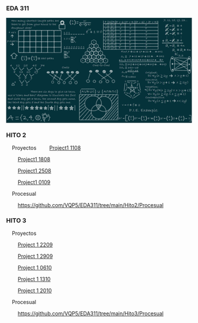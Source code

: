 

### EDA 311  
<div align="center">
<img src="https://github.com/VQP5/EDA311/blob/main/Recursos/1_Ut55XNszCQPxCG9qaEQfAw.png" align="center" height="" width="600" />
</div>  
  

### <div align="center"></div>  
  



### HITO 2 

&nbsp;&nbsp;&nbsp;&nbsp;Proyectos 
&nbsp;&nbsp;&nbsp;&nbsp;&nbsp;&nbsp;&nbsp;&nbsp;[Project1 1108](https://github.com/VQP5/EDA311/blob/main/Hito2/Proyectos/project1%201108.zip)

&nbsp;&nbsp;&nbsp;&nbsp;&nbsp;&nbsp;&nbsp;&nbsp;[Project1 1808](https://github.com/VQP5/EDA311/blob/main/Hito2/Proyectos/Project1%201808.zip)

&nbsp;&nbsp;&nbsp;&nbsp;&nbsp;&nbsp;&nbsp;&nbsp;[Project1 2508](https://github.com/VQP5/EDA311/blob/main/Hito2/Proyectos/Project1%202508.zip)

&nbsp;&nbsp;&nbsp;&nbsp;&nbsp;&nbsp;&nbsp;&nbsp;[Project1 0109](https://github.com/VQP5/EDA311/blob/main/Hito2/Proyectos/Project1%200109.zip)

&nbsp;&nbsp;&nbsp;&nbsp;Procesual

&nbsp;&nbsp;&nbsp;&nbsp;&nbsp;&nbsp;&nbsp;&nbsp;https://github.com/VQP5/EDA311/tree/main/Hito2/Procesual  
  



### HITO 3  
&nbsp;&nbsp;&nbsp;&nbsp;Proyectos

&nbsp;&nbsp;&nbsp;&nbsp;&nbsp;&nbsp;&nbsp;&nbsp;[Project 1 2209](https://github.com/VQP5/EDA311/blob/main/Hito3/Proyectos/Project%201%202209.zip)

&nbsp;&nbsp;&nbsp;&nbsp;&nbsp;&nbsp;&nbsp;&nbsp;[Project 1 2909](https://github.com/VQP5/EDA311/blob/main/Hito3/Proyectos/Project%201%202909.zip)

&nbsp;&nbsp;&nbsp;&nbsp;&nbsp;&nbsp;&nbsp;&nbsp;[Project 1 0610](https://github.com/VQP5/EDA311/blob/main/Hito3/Proyectos/Project%201%200610.zip)

&nbsp;&nbsp;&nbsp;&nbsp;&nbsp;&nbsp;&nbsp;&nbsp;[Project 1 1310](https://github.com/VQP5/EDA311/blob/main/Hito3/Proyectos/Project%201%201310.zip)

&nbsp;&nbsp;&nbsp;&nbsp;&nbsp;&nbsp;&nbsp;&nbsp;[Project 1 2010](https://github.com/VQP5/EDA311/blob/main/Hito3/Proyectos/Project%201%202010.zip)

&nbsp;&nbsp;&nbsp;&nbsp;Procesual

&nbsp;&nbsp;&nbsp;&nbsp;&nbsp;&nbsp;&nbsp;&nbsp;https://github.com/VQP5/EDA311/tree/main/Hito3/Procesual  

<br />
